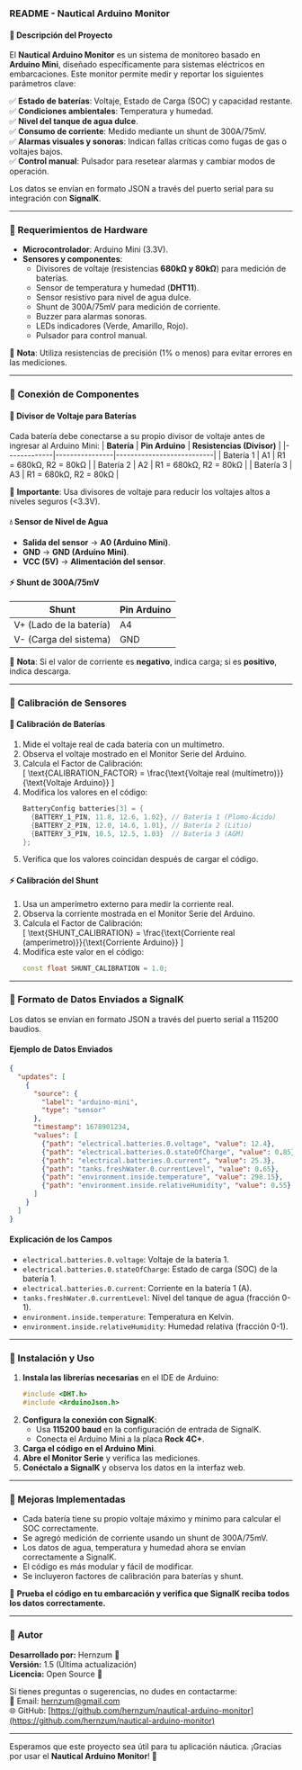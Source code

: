 ### **README - Nautical Arduino Monitor**

#### **📌 Descripción del Proyecto**
El **Nautical Arduino Monitor** es un sistema de monitoreo basado en **Arduino Mini**, diseñado específicamente para sistemas eléctricos en embarcaciones. Este monitor permite medir y reportar los siguientes parámetros clave:

✅ **Estado de baterías**: Voltaje, Estado de Carga (SOC) y capacidad restante.  
✅ **Condiciones ambientales**: Temperatura y humedad.  
✅ **Nivel del tanque de agua dulce**.  
✅ **Consumo de corriente**: Medido mediante un shunt de 300A/75mV.  
✅ **Alarmas visuales y sonoras**: Indican fallas críticas como fugas de gas o voltajes bajos.  
✅ **Control manual**: Pulsador para resetear alarmas y cambiar modos de operación.  

Los datos se envían en formato JSON a través del puerto serial para su integración con **SignalK**.

---

### **📌 Requerimientos de Hardware**
- **Microcontrolador**: Arduino Mini (3.3V).  
- **Sensores y componentes**:  
  - Divisores de voltaje (resistencias **680kΩ y 80kΩ**) para medición de baterías.  
  - Sensor de temperatura y humedad (**DHT11**).  
  - Sensor resistivo para nivel de agua dulce.  
  - Shunt de 300A/75mV para medición de corriente.  
  - Buzzer para alarmas sonoras.  
  - LEDs indicadores (Verde, Amarillo, Rojo).  
  - Pulsador para control manual.  

📌 **Nota**: Utiliza resistencias de precisión (1% o menos) para evitar errores en las mediciones.

---

### **📌 Conexión de Componentes**

#### **🔋 Divisor de Voltaje para Baterías**
Cada batería debe conectarse a su propio divisor de voltaje antes de ingresar al Arduino Mini:
| **Batería** | **Pin Arduino** | **Resistencias (Divisor)** |
|-------------|----------------|---------------------------|
| Batería 1    | A1             | R1 = 680kΩ, R2 = 80kΩ    |
| Batería 2    | A2             | R1 = 680kΩ, R2 = 80kΩ    |
| Batería 3    | A3             | R1 = 680kΩ, R2 = 80kΩ    |

📌 **Importante**: Usa divisores de voltaje para reducir los voltajes altos a niveles seguros (<3.3V).

#### **💧 Sensor de Nivel de Agua**
- **Salida del sensor** → **A0 (Arduino Mini)**.  
- **GND** → **GND (Arduino Mini)**.  
- **VCC (5V)** → **Alimentación del sensor**.

#### **⚡ Shunt de 300A/75mV**
| **Shunt**       | **Pin Arduino** |
|-----------------|----------------|
| V+ (Lado de la batería) | A4            |
| V- (Carga del sistema) | GND           |

📌 **Nota**: Si el valor de corriente es **negativo**, indica carga; si es **positivo**, indica descarga.

---

### **📌 Calibración de Sensores**

#### **🔋 Calibración de Baterías**
1. Mide el voltaje real de cada batería con un multímetro.  
2. Observa el voltaje mostrado en el Monitor Serie del Arduino.  
3. Calcula el Factor de Calibración:  
   \[
   \text{CALIBRATION_FACTOR} = \frac{\text{Voltaje real (multímetro)}}{\text{Voltaje Arduino}}
   \]
4. Modifica los valores en el código:  
   ```cpp
   BatteryConfig batteries[3] = {
     {BATTERY_1_PIN, 11.8, 12.6, 1.02}, // Batería 1 (Plomo-Ácido)
     {BATTERY_2_PIN, 12.0, 14.6, 1.01}, // Batería 2 (Litio)
     {BATTERY_3_PIN, 10.5, 12.5, 1.03}  // Batería 3 (AGM)
   };
   ```
5. Verifica que los valores coincidan después de cargar el código.

#### **⚡ Calibración del Shunt**
1. Usa un amperímetro externo para medir la corriente real.  
2. Observa la corriente mostrada en el Monitor Serie del Arduino.  
3. Calcula el Factor de Calibración:  
   \[
   \text{SHUNT_CALIBRATION} = \frac{\text{Corriente real (amperímetro)}}{\text{Corriente Arduino}}
   \]
4. Modifica este valor en el código:  
   ```cpp
   const float SHUNT_CALIBRATION = 1.0;
   ```

---

### **📌 Formato de Datos Enviados a SignalK**
Los datos se envían en formato JSON a través del puerto serial a 115200 baudios.

#### **Ejemplo de Datos Enviados**
```json
{
  "updates": [
    {
      "source": {
        "label": "arduino-mini",
        "type": "sensor"
      },
      "timestamp": 1678901234,
      "values": [
        {"path": "electrical.batteries.0.voltage", "value": 12.4},
        {"path": "electrical.batteries.0.stateOfCharge", "value": 0.85},
        {"path": "electrical.batteries.0.current", "value": 25.3},
        {"path": "tanks.freshWater.0.currentLevel", "value": 0.65},
        {"path": "environment.inside.temperature", "value": 298.15},
        {"path": "environment.inside.relativeHumidity", "value": 0.55}
      ]
    }
  ]
}
```

#### **Explicación de los Campos**
- `electrical.batteries.0.voltage`: Voltaje de la batería 1.  
- `electrical.batteries.0.stateOfCharge`: Estado de carga (SOC) de la batería 1.  
- `electrical.batteries.0.current`: Corriente en la batería 1 (A).  
- `tanks.freshWater.0.currentLevel`: Nivel del tanque de agua (fracción 0-1).  
- `environment.inside.temperature`: Temperatura en Kelvin.  
- `environment.inside.relativeHumidity`: Humedad relativa (fracción 0-1).

---

### **📌 Instalación y Uso**
1. **Instala las librerías necesarias** en el IDE de Arduino:  
   ```cpp
   #include <DHT.h>
   #include <ArduinoJson.h>
   ```
2. **Configura la conexión con SignalK**:  
   - Usa **115200 baud** en la configuración de entrada de SignalK.  
   - Conecta el Arduino Mini a la placa **Rock 4C+**.  
3. **Carga el código en el Arduino Mini**.  
4. **Abre el Monitor Serie** y verifica las mediciones.  
5. **Conéctalo a SignalK** y observa los datos en la interfaz web.

---

### **📌 Mejoras Implementadas**
- Cada batería tiene su propio voltaje máximo y mínimo para calcular el SOC correctamente.  
- Se agregó medición de corriente usando un shunt de 300A/75mV.  
- Los datos de agua, temperatura y humedad ahora se envían correctamente a SignalK.  
- El código es más modular y fácil de modificar.  
- Se incluyeron factores de calibración para baterías y shunt.

📌 **Prueba el código en tu embarcación y verifica que SignalK reciba todos los datos correctamente.**

---

### **📌 Autor**
**Desarrollado por:** Hernzum 🚢  
**Versión:** 1.5 (Última actualización)  
**Licencia:** Open Source 🚀  

Si tienes preguntas o sugerencias, no dudes en contactarme:  
📧 Email: [hernzum@gmail.com](mailto:hernzum@gmail.com)  
🌐 GitHub: [https://github.com/hernzum/nautical-arduino-monitor](https://github.com/hernzum/nautical-arduino-monitor)

--- 

Esperamos que este proyecto sea útil para tu aplicación náutica. ¡Gracias por usar el **Nautical Arduino Monitor**! 🚤
